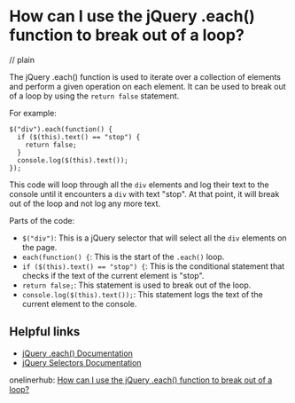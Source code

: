 # How can I use the jQuery .each() function to break out of a loop?
// plain

The jQuery .each() function is used to iterate over a collection of elements and perform a given operation on each element. It can be used to break out of a loop by using the `return false` statement.

For example:
```
$("div").each(function() {
  if ($(this).text() == "stop") {
    return false;
  }
  console.log($(this).text());
});
```

This code will loop through all the `div` elements and log their text to the console until it encounters a `div` with text "stop". At that point, it will break out of the loop and not log any more text.

Parts of the code:
- `$("div")`: This is a jQuery selector that will select all the `div` elements on the page.
- `each(function() {`: This is the start of the `.each()` loop.
- `if ($(this).text() == "stop") {`: This is the conditional statement that checks if the text of the current element is "stop".
- `return false;`: This statement is used to break out of the loop.
- `console.log($(this).text());`: This statement logs the text of the current element to the console.

## Helpful links
- [jQuery .each() Documentation](https://api.jquery.com/each/)
- [jQuery Selectors Documentation](https://api.jquery.com/category/selectors/)

onelinerhub: [How can I use the jQuery .each() function to break out of a loop?](https://onelinerhub.com/jquery/how-can-i-use-the-jquery--each---function-to-break-out-of-a-loop)